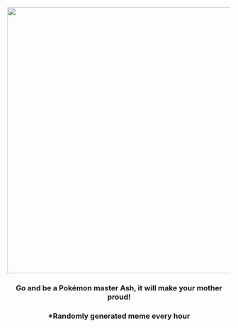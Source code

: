 <p align="center">
        <img src="https://i.redd.it/prov6ag1l5791.jpg" width="600" height="600">
        </p>
        <h3 align="center">Go and be a Pokémon master Ash, it will make your mother proud!</h3>
        <h3 align="center">*Randomly generated meme every hour</h3>
    
